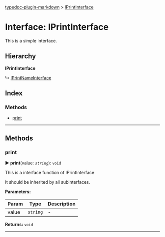[typedoc-plugin-markdown](../index.md) > [IPrintInterface](../interfaces/iprintinterface.md)



# Interface: IPrintInterface


This is a simple interface.

## Hierarchy

**IPrintInterface**

↳  [IPrintNameInterface](iprintnameinterface.md)








## Index

### Methods

* [print](iprintinterface.md#markdown-header-print)



---
## Methods


###  print

► **print**(value: *`string`*): `void`







This is a interface function of IPrintInterface

It should be inherited by all subinterfaces.



**Parameters:**

| Param  | Type                | Description  |
| ------ | ------------------- | ------------ |
| value | `string` | - |





**Returns:** `void`





___


